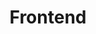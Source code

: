 ---
title: "Frontend"
technologies:
    - nombre: "HTML" 
      imagen: "/TechIcons/icons-html.svg"

    - nombre: "CSS" 
      imagen: "/TechIcons/icons-css3.svg"

    - nombre: "JavaScript" 
      imagen: "/TechIcons/icons-javascript.svg"

    - nombre: "Tailwind" 
      imagen: "/TechIcons/icons-tailwind.svg"

    - nombre: "Bootstrap" 
      imagen: "/TechIcons/icons-bootstrap.svg"

    - nombre: "React" 
      imagen: "/TechIcons/icons-react.svg"

    - nombre: "SASS" 
      imagen: "/TechIcons/icons-sass.svg"
---